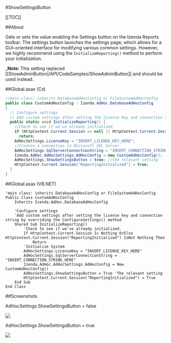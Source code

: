 #ShowSettingsButton

[[_TOC_]]

##About

Gets or sets the value enabling the Settings button on the Izenda Reports toolbar. The settings button launches the settings page, which allows for a GUI-oriented interface for modifying various common settings. However, we highly recommend using the ``InitializeReporting()`` method to perform your initialization.

_**Note:** This setting replaced [[ShowAdminButton|/API/CodeSamples/ShowAdminButton]] and should be used instead.

##Global.asax (C♯)

```csharp
//main class: inherits DatabaseAdHocConfig or FileSystemAdHocConfig
public class CustomAdHocConfig : Izenda.AdHoc.DatabaseAdHocConfig
{
  // Configure settings
  // Add custom settings after setting the license key and connection string by overriding the ConfigureSettings() method
  public static void InitializeReporting() {
    //Check to see if we've already initialized.
    if (HttpContext.Current.Session == null || HttpContext.Current.Session["ReportingInitialized"] != null)
      return;
    AdHocSettings.LicenseKey = "INSERT_LICENSE_KEY_HERE";
    //Creates a connection to Microsoft SQL Server
    AdHocSettings.SqlServerConnectionString = "INSERT_CONNECTION_STRING_HERE";
    Izenda.AdHoc.AdHocSettings.AdHocConfig = new CustomAdHocConfig();
    AdHocSettings.ShowSettingsButton = true; //the relevant setting
    HttpContext.Current.Session["ReportingInitialized"] = true;
  }
}
```

##Global.asax (VB.NET)

```visualbasic
'main class: inherits DatabaseAdHocConfig or FileSystemAdHocConfig
Public Class CustomAdHocConfig
    Inherits Izenda.AdHoc.DatabaseAdHocConfig

    'Configure settings
    'Add custom settings after setting the license key and connection string by overriding the ConfigureSettings() method
    Shared Sub InitializeReporting()
        'Check to see if we've already initialized.
        If HttpContext.Current.Session Is Nothing OrElse HttpContext.Current.Session("ReportingInitialized") IsNot Nothing Then
            Return
        'Initialize System
        AdHocSettings.LicenseKey = "INSERT_LICENSE_KEY_HERE"
        AdHocSettings.SqlServerConnectionString = "INSERT_CONNECTION_STRING_HERE"
        Izenda.AdHoc.AdHocSettings.AdHocConfig = New CustomAdHocConfig()
        AdHocSettings.ShowSettingsButton = True 'The relevant setting
        HttpContext.Current.Session("ReportingInitialized") = True
    End Sub
End Class
```

##Screenshots

AdHocSettings.ShowSettingsButton = false

![](http://wiki.izenda.us/API/CodeSamples/ShowSettingsButton/toolbar_showsettingsbutton_false.png)

AdHocSettings.ShowSettingsButton = true

![](http://wiki.izenda.us/API/CodeSamples/ShowSettingsButton/toolbar_showsettingsbutton_false.png)